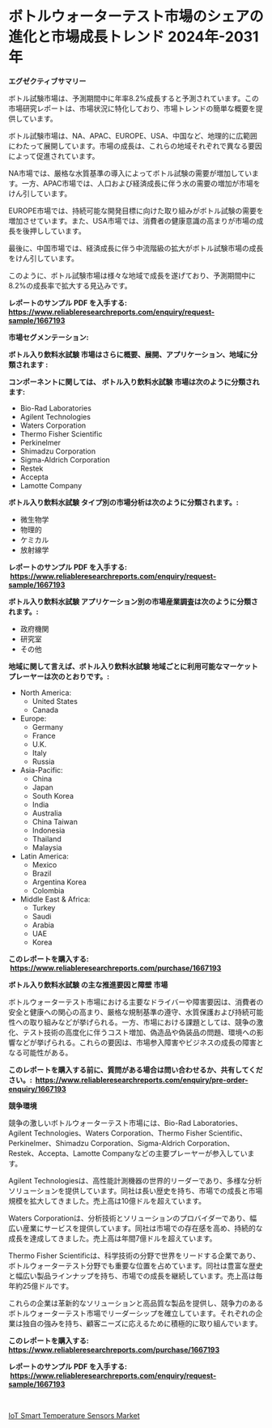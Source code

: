 <p><h1>ボトルウォーターテスト市場のシェアの進化と市場成長トレンド 2024年-2031年</h1></p><p><strong>エグゼクティブサマリー</strong></p>
<p><p>ボトル試験市場は、予測期間中に年率8.2%成長すると予測されています。この市場研究レポートは、市場状況に特化しており、市場トレンドの簡単な概要を提供しています。</p><p>ボトル試験市場は、NA、APAC、EUROPE、USA、中国など、地理的に広範囲にわたって展開しています。市場の成長は、これらの地域それぞれで異なる要因によって促進されています。</p><p>NA市場では、厳格な水質基準の導入によってボトル試験の需要が増加しています。一方、APAC市場では、人口および経済成長に伴う水の需要の増加が市場をけん引しています。</p><p>EUROPE市場では、持続可能な開発目標に向けた取り組みがボトル試験の需要を増加させています。また、USA市場では、消費者の健康意識の高まりが市場の成長を後押ししています。</p><p>最後に、中国市場では、経済成長に伴う中流階級の拡大がボトル試験市場の成長をけん引しています。</p><p>このように、ボトル試験市場は様々な地域で成長を遂げており、予測期間中に8.2%の成長率で拡大する見込みです。</p></p>
<p><strong>レポートのサンプル PDF を入手する: <a href="https://www.reliableresearchreports.com/enquiry/request-sample/1667193">https://www.reliableresearchreports.com/enquiry/request-sample/1667193</a></strong></p>
<p><strong>市場セグメンテーション:</strong></p>
<p><strong> ボトル入り飲料水試験 市場はさらに概要、展開、アプリケーション、地域に分類されます :</strong></p>
<p><strong>コンポーネントに関しては、 ボトル入り飲料水試験 市場は次のように分類されます: &nbsp;</strong></p>
<p><ul><li>Bio-Rad Laboratories</li><li>Agilent Technologies</li><li>Waters Corporation</li><li>Thermo Fisher Scientific</li><li>Perkinelmer</li><li>Shimadzu Corporation</li><li>Sigma-Aldrich Corporation</li><li>Restek</li><li>Accepta</li><li>Lamotte Company</li></ul></p>
<p><strong> ボトル入り飲料水試験 タイプ別の市場分析は次のように分類されます。:</strong></p>
<p><ul><li>微生物学</li><li>物理的</li><li>ケミカル</li><li>放射線学</li></ul></p>
<p><strong>レポートのサンプル PDF を入手する: &nbsp;<a href="https://www.reliableresearchreports.com/enquiry/request-sample/1667193">https://www.reliableresearchreports.com/enquiry/request-sample/1667193</a></strong></p>
<p><strong> ボトル入り飲料水試験 アプリケーション別の市場産業調査は次のように分類されます。:</strong></p>
<p><ul><li>政府機関</li><li>研究室</li><li>その他</li></ul></p>
<p><strong>地域に関して言えば、ボトル入り飲料水試験 地域ごとに利用可能なマーケットプレーヤーは次のとおりです。:</strong></p>
<p><ul>
    <li>
        North America:
        <ul>
            <li>United States</li>
            <li>Canada</li>
        </ul>
    </li>
    <li>
        Europe:
        <ul>
            <li>Germany</li>
            <li>France</li>
            <li>U.K.</li>
            <li>Italy</li>
            <li>Russia</li>
        </ul>
    </li>
    <li>
        Asia-Pacific:
        <ul>
            <li>China</li>
            <li>Japan</li>
            <li>South Korea</li>
            <li>India</li>
            <li>Australia</li>
            <li>China Taiwan</li>
            <li>Indonesia</li>
            <li>Thailand</li>
            <li>Malaysia</li>
        </ul>
    </li>
    <li>
        Latin America:
        <ul>
            <li>Mexico</li>
            <li>Brazil</li>
            <li>Argentina Korea</li>
            <li>Colombia</li>
        </ul>
    </li>
    <li>
        Middle East & Africa:
        <ul>
            <li>Turkey</li>
            <li>Saudi</li>
            <li>Arabia</li>
            <li>UAE</li>
            <li>Korea</li>
        </ul>
    </li>
    </ul></p>
<p><strong>このレポートを購入する: &nbsp;<a href="https://www.reliableresearchreports.com/purchase/1667193">https://www.reliableresearchreports.com/purchase/1667193</a></strong></p>
<p><strong>ボトル入り飲料水試験 の主な推進要因と障壁 市場</strong></p>
<p><p>ボトルウォーターテスト市場における主要なドライバーや障害要因は、消費者の安全と健康への関心の高まり、厳格な規制基準の遵守、水質保護および持続可能性への取り組みなどが挙げられる。一方、市場における課題としては、競争の激化、テスト技術の高度化に伴うコスト増加、偽造品や偽装品の問題、環境への影響などが挙げられる。これらの要因は、市場参入障害やビジネスの成長の障害となる可能性がある。</p></p>
<p><strong>このレポートを購入する前に、質問がある場合は問い合わせるか、共有してください。:&nbsp; <a href="https://www.reliableresearchreports.com/enquiry/pre-order-enquiry/1667193">https://www.reliableresearchreports.com/enquiry/pre-order-enquiry/1667193</a></strong></p>
<p><strong>競争環境</strong></p>
<p><p>競争の激しいボトルウォーターテスト市場には、Bio-Rad Laboratories、Agilent Technologies、Waters Corporation、Thermo Fisher Scientific、Perkinelmer、Shimadzu Corporation、Sigma-Aldrich Corporation、Restek、Accepta、Lamotte Companyなどの主要プレーヤーが参入しています。</p><p>Agilent Technologiesは、高性能計測機器の世界的リーダーであり、多様な分析ソリューションを提供しています。同社は長い歴史を持ち、市場での成長と市場規模を拡大してきました。売上高は10億ドルを超えています。</p><p>Waters Corporationは、分析技術とソリューションのプロバイダーであり、幅広い産業にサービスを提供しています。同社は市場での存在感を高め、持続的な成長を達成してきました。売上高は年間7億ドルを超えています。</p><p>Thermo Fisher Scientificは、科学技術の分野で世界をリードする企業であり、ボトルウォーターテスト分野でも重要な位置を占めています。同社は豊富な歴史と幅広い製品ラインナップを持ち、市場での成長を継続しています。売上高は毎年約25億ドルです。</p><p>これらの企業は革新的なソリューションと高品質な製品を提供し、競争力のあるボトルウォーターテスト市場でリーダーシップを確立しています。それぞれの企業は独自の強みを持ち、顧客ニーズに応えるために積極的に取り組んでいます。</p></p>
<p><strong>このレポートを購入する: &nbsp; <a href="https://www.reliableresearchreports.com/purchase/1667193">https://www.reliableresearchreports.com/purchase/1667193</a></strong></p>
<p><strong>レポートのサンプル PDF を入手する: &nbsp;<a href="https://www.reliableresearchreports.com/enquiry/request-sample/1667193">https://www.reliableresearchreports.com/enquiry/request-sample/1667193</a></strong><strong></strong></p>
<p>&nbsp;</p>
<p><p><a href="https://github.com/Chiragrp22/Market-Research-Report-List-4/blob/main/iot-smart-temperature-sensors-market.md">IoT Smart Temperature Sensors Market</a></p></p>